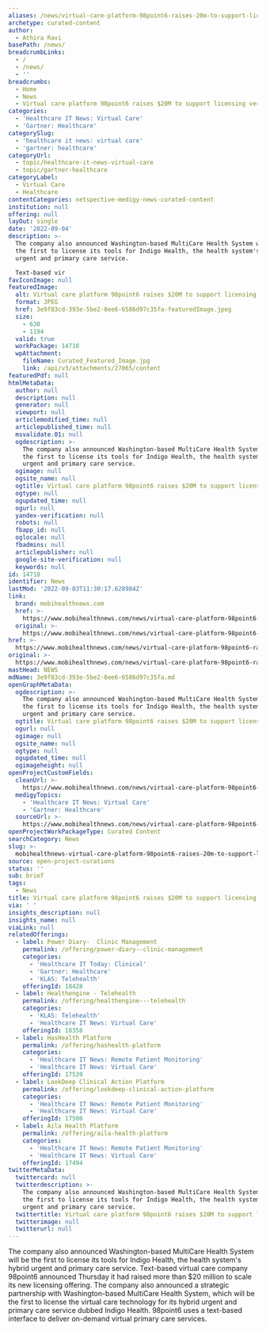 ```yaml
---
aliases: /news/virtual-care-platform-98point6-raises-20m-to-support-licensing-vertical
archetype: curated-content
author:
  - Athira Ravi
basePath: /news/
breadcrumbLinks:
  - /
  - /news/
  - ''
breadcrumbs:
  - Home
  - News
  - Virtual care platform 98point6 raises $20M to support licensing vertical
categories:
  - 'Healthcare IT News: Virtual Care'
  - 'Gartner: Healthcare'
categorySlug:
  - 'healthcare it news: virtual care'
  - 'gartner: healthcare'
categoryUrl:
  - topic/healthcare-it-news-virtual-care
  - topic/gartner-healthcare
categoryLabel:
  - Virtual Care
  - Healthcare
contentCategories: netspective-medigy-news-curated-content
institution: null
offering: null
layOut: single
date: '2022-09-04'
description: >-
  The company also announced Washington-based MultiCare Health System will be
  the first to license its tools for Indigo Health, the health system's hybrid
  urgent and primary care service.

  Text-based vir
favIconImage: null
featuredImage:
  alt: Virtual care platform 98point6 raises $20M to support licensing vertical
  format: JPEG
  href: 3e9f83cd-393e-5be2-8ee6-6586d97c35fa-featuredImage.jpeg
  size:
    - 630
    - 1194
  valid: true
  workPackage: 14718
  wpAttachment:
    fileName: Curated_Featured_Image.jpg
    link: /api/v3/attachments/27065/content
featuredPdf: null
htmlMetaData:
  author: null
  description: null
  generator: null
  viewport: null
  articlemodified_time: null
  articlepublished_time: null
  msvalidate.01: null
  ogdescription: >-
    The company also announced Washington-based MultiCare Health System will be
    the first to license its tools for Indigo Health, the health system's hybrid
    urgent and primary care service.
  ogimage: null
  ogsite_name: null
  ogtitle: Virtual care platform 98point6 raises $20M to support licensing vertical
  ogtype: null
  ogupdated_time: null
  ogurl: null
  yandex-verification: null
  robots: null
  fbapp_id: null
  oglocale: null
  fbadmins: null
  articlepublisher: null
  google-site-verification: null
  keywords: null
id: 14718
identifier: News
lastMod: '2022-09-03T11:30:17.628984Z'
link:
  brand: mobihealthnews.com
  href: >-
    https://www.mobihealthnews.com/news/virtual-care-platform-98point6-raises-20m-support-licensing-vertical
  original: >-
    https://www.mobihealthnews.com/news/virtual-care-platform-98point6-raises-20m-support-licensing-vertical
href: >-
  https://www.mobihealthnews.com/news/virtual-care-platform-98point6-raises-20m-support-licensing-vertical
original: >-
  https://www.mobihealthnews.com/news/virtual-care-platform-98point6-raises-20m-support-licensing-vertical
mastHead: NEWS
mdName: 3e9f83cd-393e-5be2-8ee6-6586d97c35fa.md
openGraphMetaData:
  ogdescription: >-
    The company also announced Washington-based MultiCare Health System will be
    the first to license its tools for Indigo Health, the health system's hybrid
    urgent and primary care service.
  ogtitle: Virtual care platform 98point6 raises $20M to support licensing vertical
  ogurl: null
  ogimage: null
  ogsite_name: null
  ogtype: null
  ogupdated_time: null
  ogimageheight: null
openProjectCustomFields:
  cleanUrl: >-
    https://www.mobihealthnews.com/news/virtual-care-platform-98point6-raises-20m-support-licensing-vertical
  medigyTopics:
    - 'Healthcare IT News: Virtual Care'
    - 'Gartner: Healthcare'
  sourceUrl: >-
    https://www.mobihealthnews.com/news/virtual-care-platform-98point6-raises-20m-support-licensing-vertical
openProjectWorkPackageType: Curated Content
searchCategory: News
slug: >-
  mobihealthnews-virtual-care-platform-98point6-raises-20m-to-support-licensing-vertical
source: open-project-curations
status: ''
sub: brief
tags:
  - News
title: Virtual care platform 98point6 raises $20M to support licensing vertical
via: ' '
insights_description: null
insights_name: null
viaLink: null
relatedOfferings:
  - label: Power Diary-  Clinic Management
    permalink: /offering/power-diary--clinic-management
    categories:
      - 'Healthcare IT Today: Clinical'
      - 'Gartner: Healthcare'
      - 'KLAS: Telehealth'
    offeringId: 18428
  - label: Healthengine - Telehealth
    permalink: /offering/healthengine---telehealth
    categories:
      - 'KLAS: Telehealth'
      - 'Healthcare IT News: Virtual Care'
    offeringId: 18358
  - label: HasHealth Platform
    permalink: /offering/hashealth-platform
    categories:
      - 'Healthcare IT News: Remote Patient Monitoring'
      - 'Healthcare IT News: Virtual Care'
    offeringId: 17539
  - label: LookDeep Clinical Action Platform
    permalink: /offering/lookdeep-clinical-action-platform
    categories:
      - 'Healthcare IT News: Remote Patient Monitoring'
      - 'Healthcare IT News: Virtual Care'
    offeringId: 17500
  - label: Aila Health Platform
    permalink: /offering/aila-health-platform
    categories:
      - 'Healthcare IT News: Remote Patient Monitoring'
      - 'Healthcare IT News: Virtual Care'
    offeringId: 17494
twitterMetaData:
  twittercard: null
  twitterdescription: >-
    The company also announced Washington-based MultiCare Health System will be
    the first to license its tools for Indigo Health, the health system's hybrid
    urgent and primary care service.
  twittertitle: Virtual care platform 98point6 raises $20M to support licensing vertical
  twitterimage: null
  twitterurl: null
---
```

<p>The company also announced Washington-based MultiCare Health System will be the first to license its tools for Indigo Health, the health system's hybrid urgent and primary care service.
Text-based virtual care company 98point6 announced Thursday it had raised more than $20 million to scale its new licensing offering. The company also announced a strategic partnership with Washington-based MultiCare Health System, which will be the first to license the virtual care technology for its hybrid urgent and primary care service dubbed Indigo Health.
98point6 uses a text-based interface to deliver on-demand virtual primary care services.</p>